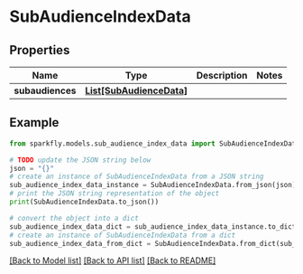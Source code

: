 # SubAudienceIndexData


## Properties

Name | Type | Description | Notes
------------ | ------------- | ------------- | -------------
**subaudiences** | [**List[SubAudienceData]**](SubAudienceData.md) |  | 

## Example

```python
from sparkfly.models.sub_audience_index_data import SubAudienceIndexData

# TODO update the JSON string below
json = "{}"
# create an instance of SubAudienceIndexData from a JSON string
sub_audience_index_data_instance = SubAudienceIndexData.from_json(json)
# print the JSON string representation of the object
print(SubAudienceIndexData.to_json())

# convert the object into a dict
sub_audience_index_data_dict = sub_audience_index_data_instance.to_dict()
# create an instance of SubAudienceIndexData from a dict
sub_audience_index_data_from_dict = SubAudienceIndexData.from_dict(sub_audience_index_data_dict)
```
[[Back to Model list]](../README.md#documentation-for-models) [[Back to API list]](../README.md#documentation-for-api-endpoints) [[Back to README]](../README.md)


